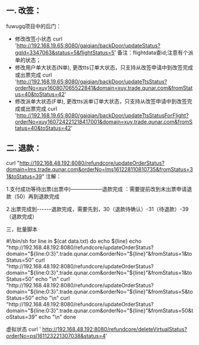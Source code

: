 ## 一. 改签：
fuwugq项目中的后门：
- 修改改签小状态
curl 'http://192.168.19.65:8080/gaiqian/backDoor/updateStatus?gqId=3347063&status=5&flightStatus=5'
备注：flightdata查id;注意有个派单的状态；
- 修改用户单大状态(N单), 更改tts订单大状态，只支持从改签申请中到改签完成或出票完成
curl 'http://192.168.19.65:8080/gaiqian/backDoor/updateTtsStatus?orderNo=xuy160807065522841&domain=xuy.trade.qunar.com&fromStatus=40&toStatus=42'
- 修改派单大状态(F单), 更改tts派单订单大状态，只支持从改签申请中到改签完成或出票完成
curl 'http://192.168.19.65:8080/gaiqian/backDoor/updateTtsStatusForFlight?orderNo=xuy160724221218417001&domain=xuy.trade.qunar.com&fromStatus=40&toStatus=42'
## 二. 退款：
curl "http://192.168.48.192:8080/refundcore/updateOrderStatus?domain=lms.trade.qunar.com&orderNo=lms161228110810735&fromStatus=31&toStatus=39"
注解：

1.支付成功等待出票(出票中)——————退款完成   ：需要提前改到未出票申请退款（50）再到退款完成

2.出票完成到------退款完成，需要先到，30（退款待确认）-31（待退款）-39（退款完成）

三，批量脚本


#!/bin/sh
for line in $(cat data.txt)
do
echo ${line}
echo "http://192.168.48.192:8080/refundcore/updateOrderStatus?domain="${line:0:3}".trade.qunar.com&orderNo="${line}"&fromStatus=1&toStatus=50"
curl "http://192.168.48.192:8080/refundcore/updateOrderStatus?domain="${line:0:3}".trade.qunar.com&orderNo="${line}"&fromStatus=1&toStatus=50"
echo "\n"
curl "http://192.168.48.192:8080/refundcore/updateOrderStatus?domain="${line:0:3}".trade.qunar.com&orderNo="${line}"&fromStatus=5&toStatus=50"
echo "\n"
curl "http://192.168.48.192:8080/refundcore/updateOrderStatus?domain="${line:0:3}".trade.qunar.com&orderNo="${line}"&fromStatus=50&toStatus=39"
echo  "\n"
done


虚拟状态
 curl  ' http://192.168.48.192:8080/refundcore/deleteVirtualStatus?orderNo=psl161123221307038&status=4'
